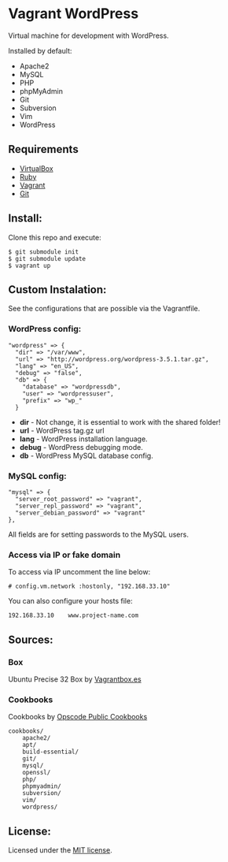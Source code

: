 # Vagrant WordPress #

Virtual machine for development with WordPress.

Installed by default:

* Apache2
* MySQL
* PHP
* phpMyAdmin
* Git
* Subversion
* Vim
* WordPress

## Requirements ##

* [VirtualBox](https://www.virtualbox.org/)
* [Ruby](http://www.ruby-lang.org)
* [Vagrant](http://vagrantup.com/)
* [Git](http://git-scm.com/)

## Install: ##

Clone this repo and execute:

    $ git submodule init
    $ git submodule update
    $ vagrant up

## Custom Instalation: ##

See the configurations that are possible via the Vagrantfile.

### WordPress config: ###

    "wordpress" => {
      "dir" => "/var/www",
      "url" => "http://wordpress.org/wordpress-3.5.1.tar.gz",
      "lang" => "en_US",
      "debug" => "false",
      "db" => {
        "database" => "wordpressdb",
        "user" => "wordpressuser",
        "prefix" => "wp_"
      }

* **dir** - Not change, it is essential to work with the shared folder!
* **url** - WordPress tag.gz url
* **lang** - WordPress installation language.
* **debug** - WordPress debugging mode.
* **db** - WordPress MySQL database config.

### MySQL config: ###

    "mysql" => {
      "server_root_password" => "vagrant",
      "server_repl_password" => "vagrant",
      "server_debian_password" => "vagrant"
    },

All fields are for setting passwords to the MySQL users.

### Access via IP or fake domain ###

To access via IP uncomment the line below:

    # config.vm.network :hostonly, "192.168.33.10"

You can also configure your hosts file:

    192.168.33.10    www.project-name.com

## Sources: ##

### Box ###

Ubuntu Precise 32 Box by [Vagrantbox.es](http://www.vagrantbox.es/)

### Cookbooks ###

Cookbooks by [Opscode Public Cookbooks](https://github.com/opscode-cookbooks/)

    cookbooks/
        apache2/
        apt/
        build-essential/
        git/
        mysql/
        openssl/
        php/
        phpmyadmin/
        subversion/
        vim/
        wordpress/

## License: ##

Licensed under the [MIT license](http://opensource.org/licenses/mit-license.php).
